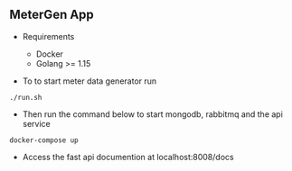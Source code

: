 ## MeterGen App

* Requirements
    - Docker
    - Golang >= 1.15

* To to start meter data generator run  
```  
./run.sh  
```

* Then run the command below to start mongodb, rabbitmq and the api service
```
docker-compose up
```

* Access the fast api documention at localhost:8008/docs